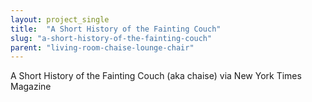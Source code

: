 ```yaml
---
layout: project_single
title:  "A Short History of the Fainting Couch"
slug: "a-short-history-of-the-fainting-couch"
parent: "living-room-chaise-lounge-chair"
---
```

A Short History of the Fainting Couch (aka chaise) via New York Times Magazine